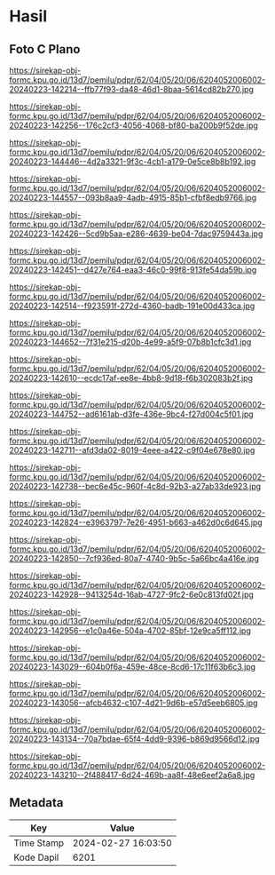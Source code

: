 # Hasil

## Foto C Plano

https://sirekap-obj-formc.kpu.go.id/13d7/pemilu/pdpr/62/04/05/20/06/6204052006002-20240223-142214--ffb77f93-da48-46d1-8baa-5614cd82b270.jpg

https://sirekap-obj-formc.kpu.go.id/13d7/pemilu/pdpr/62/04/05/20/06/6204052006002-20240223-142256--176c2cf3-4056-4068-bf80-ba200b9f52de.jpg

https://sirekap-obj-formc.kpu.go.id/13d7/pemilu/pdpr/62/04/05/20/06/6204052006002-20240223-144446--4d2a3321-9f3c-4cb1-a179-0e5ce8b8b192.jpg

https://sirekap-obj-formc.kpu.go.id/13d7/pemilu/pdpr/62/04/05/20/06/6204052006002-20240223-144557--093b8aa9-4adb-4915-85b1-cfbf8edb9766.jpg

https://sirekap-obj-formc.kpu.go.id/13d7/pemilu/pdpr/62/04/05/20/06/6204052006002-20240223-142426--5cd9b5aa-e286-4639-be04-7dac9759443a.jpg

https://sirekap-obj-formc.kpu.go.id/13d7/pemilu/pdpr/62/04/05/20/06/6204052006002-20240223-142451--d427e764-eaa3-46c0-99f8-913fe54da59b.jpg

https://sirekap-obj-formc.kpu.go.id/13d7/pemilu/pdpr/62/04/05/20/06/6204052006002-20240223-142514--f923591f-272d-4360-badb-191e00d433ca.jpg

https://sirekap-obj-formc.kpu.go.id/13d7/pemilu/pdpr/62/04/05/20/06/6204052006002-20240223-144652--7f31e215-d20b-4e99-a5f9-07b8b1cfc3d1.jpg

https://sirekap-obj-formc.kpu.go.id/13d7/pemilu/pdpr/62/04/05/20/06/6204052006002-20240223-142610--ecdc17af-ee8e-4bb8-9d18-f6b302083b2f.jpg

https://sirekap-obj-formc.kpu.go.id/13d7/pemilu/pdpr/62/04/05/20/06/6204052006002-20240223-144752--ad6161ab-d3fe-436e-9bc4-f27d004c5f01.jpg

https://sirekap-obj-formc.kpu.go.id/13d7/pemilu/pdpr/62/04/05/20/06/6204052006002-20240223-142711--afd3da02-8019-4eee-a422-c9f04e678e80.jpg

https://sirekap-obj-formc.kpu.go.id/13d7/pemilu/pdpr/62/04/05/20/06/6204052006002-20240223-142738--bec6e45c-960f-4c8d-92b3-a27ab33de923.jpg

https://sirekap-obj-formc.kpu.go.id/13d7/pemilu/pdpr/62/04/05/20/06/6204052006002-20240223-142824--e3963797-7e26-4951-b663-a462d0c6d645.jpg

https://sirekap-obj-formc.kpu.go.id/13d7/pemilu/pdpr/62/04/05/20/06/6204052006002-20240223-142850--7cf936ed-80a7-4740-9b5c-5a66bc4a416e.jpg

https://sirekap-obj-formc.kpu.go.id/13d7/pemilu/pdpr/62/04/05/20/06/6204052006002-20240223-142928--9413254d-16ab-4727-9fc2-6e0c813fd02f.jpg

https://sirekap-obj-formc.kpu.go.id/13d7/pemilu/pdpr/62/04/05/20/06/6204052006002-20240223-142956--e1c0a46e-504a-4702-85bf-12e9ca5ff112.jpg

https://sirekap-obj-formc.kpu.go.id/13d7/pemilu/pdpr/62/04/05/20/06/6204052006002-20240223-143029--604b0f6a-459e-48ce-8cd6-17c11f63b6c3.jpg

https://sirekap-obj-formc.kpu.go.id/13d7/pemilu/pdpr/62/04/05/20/06/6204052006002-20240223-143056--afcb4632-c107-4d21-9d6b-e57d5eeb6805.jpg

https://sirekap-obj-formc.kpu.go.id/13d7/pemilu/pdpr/62/04/05/20/06/6204052006002-20240223-143134--70a7bdae-65f4-4dd9-9396-b869d9566d12.jpg

https://sirekap-obj-formc.kpu.go.id/13d7/pemilu/pdpr/62/04/05/20/06/6204052006002-20240223-143210--2f488417-6d24-469b-aa8f-48e6eef2a6a8.jpg


## Metadata

| Key        | Value               |
| ---------- | ------------------- |
| Time Stamp | 2024-02-27 16:03:50 |
| Kode Dapil | 6201                |



